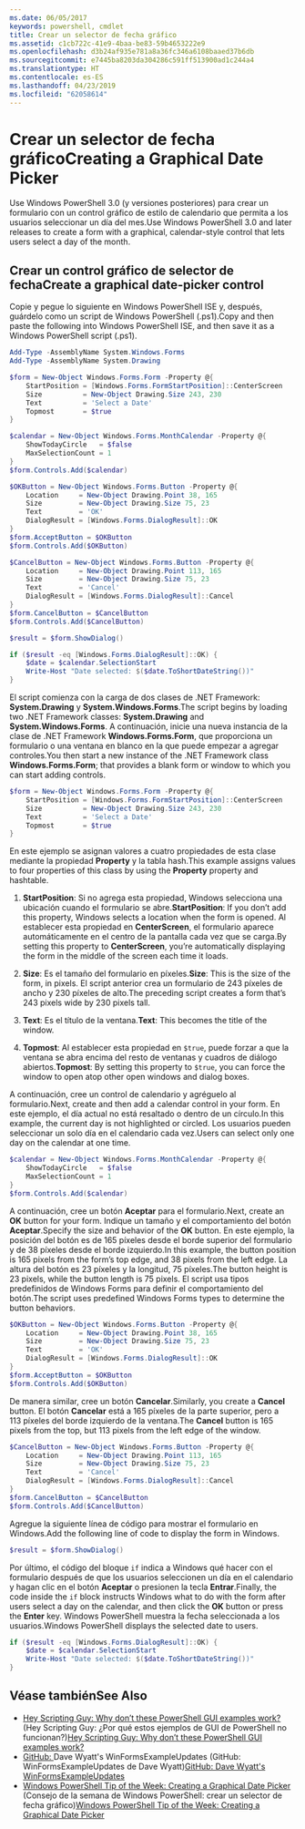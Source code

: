 ```yaml
---
ms.date: 06/05/2017
keywords: powershell, cmdlet
title: Crear un selector de fecha gráfico
ms.assetid: c1cb722c-41e9-4baa-be83-59b4653222e9
ms.openlocfilehash: d3b24af935e781a8a36fc346a6108baaed37b6db
ms.sourcegitcommit: e7445ba8203da304286c591ff513900ad1c244a4
ms.translationtype: HT
ms.contentlocale: es-ES
ms.lasthandoff: 04/23/2019
ms.locfileid: "62058614"
---
```

# <a name="creating-a-graphical-date-picker"></a><span data-ttu-id="a7c40-103">Crear un selector de fecha gráfico</span><span class="sxs-lookup"><span data-stu-id="a7c40-103">Creating a Graphical Date Picker</span></span>

<span data-ttu-id="a7c40-104">Use Windows PowerShell 3.0 (y versiones posteriores) para crear un formulario con un control gráfico de estilo de calendario que permita a los usuarios seleccionar un día del mes.</span><span class="sxs-lookup"><span data-stu-id="a7c40-104">Use Windows PowerShell 3.0 and later releases to create a form with a graphical, calendar-style control that lets users select a day of the month.</span></span>

## <a name="create-a-graphical-date-picker-control"></a><span data-ttu-id="a7c40-105">Crear un control gráfico de selector de fecha</span><span class="sxs-lookup"><span data-stu-id="a7c40-105">Create a graphical date-picker control</span></span>

<span data-ttu-id="a7c40-106">Copie y pegue lo siguiente en Windows PowerShell ISE y, después, guárdelo como un script de Windows PowerShell (.ps1).</span><span class="sxs-lookup"><span data-stu-id="a7c40-106">Copy and then paste the following into Windows PowerShell ISE, and then save it as a Windows PowerShell script (.ps1).</span></span>

```powershell
Add-Type -AssemblyName System.Windows.Forms
Add-Type -AssemblyName System.Drawing

$form = New-Object Windows.Forms.Form -Property @{
    StartPosition = [Windows.Forms.FormStartPosition]::CenterScreen
    Size          = New-Object Drawing.Size 243, 230
    Text          = 'Select a Date'
    Topmost       = $true
}

$calendar = New-Object Windows.Forms.MonthCalendar -Property @{
    ShowTodayCircle   = $false
    MaxSelectionCount = 1
}
$form.Controls.Add($calendar)

$OKButton = New-Object Windows.Forms.Button -Property @{
    Location     = New-Object Drawing.Point 38, 165
    Size         = New-Object Drawing.Size 75, 23
    Text         = 'OK'
    DialogResult = [Windows.Forms.DialogResult]::OK
}
$form.AcceptButton = $OKButton
$form.Controls.Add($OKButton)

$CancelButton = New-Object Windows.Forms.Button -Property @{
    Location     = New-Object Drawing.Point 113, 165
    Size         = New-Object Drawing.Size 75, 23
    Text         = 'Cancel'
    DialogResult = [Windows.Forms.DialogResult]::Cancel
}
$form.CancelButton = $CancelButton
$form.Controls.Add($CancelButton)

$result = $form.ShowDialog()

if ($result -eq [Windows.Forms.DialogResult]::OK) {
    $date = $calendar.SelectionStart
    Write-Host "Date selected: $($date.ToShortDateString())"
}
```

<span data-ttu-id="a7c40-107">El script comienza con la carga de dos clases de .NET Framework: **System.Drawing** y **System.Windows.Forms**.</span><span class="sxs-lookup"><span data-stu-id="a7c40-107">The script begins by loading two .NET Framework classes: **System.Drawing** and **System.Windows.Forms**.</span></span>
<span data-ttu-id="a7c40-108">A continuación, inicie una nueva instancia de la clase de .NET Framework **Windows.Forms.Form**, que proporciona un formulario o una ventana en blanco en la que puede empezar a agregar controles.</span><span class="sxs-lookup"><span data-stu-id="a7c40-108">You then start a new instance of the .NET Framework class **Windows.Forms.Form**; that provides a blank form or window to which you can start adding controls.</span></span>

```powershell
$form = New-Object Windows.Forms.Form -Property @{
    StartPosition = [Windows.Forms.FormStartPosition]::CenterScreen
    Size          = New-Object Drawing.Size 243, 230
    Text          = 'Select a Date'
    Topmost       = $true
}
```

<span data-ttu-id="a7c40-109">En este ejemplo se asignan valores a cuatro propiedades de esta clase mediante la propiedad **Property** y la tabla hash.</span><span class="sxs-lookup"><span data-stu-id="a7c40-109">This example assigns values to four properties of this class by using the **Property** property and hashtable.</span></span>

1. <span data-ttu-id="a7c40-110">**StartPosition**: Si no agrega esta propiedad, Windows selecciona una ubicación cuando el formulario se abre.</span><span class="sxs-lookup"><span data-stu-id="a7c40-110">**StartPosition**: If you don’t add this property, Windows selects a location when the form is opened.</span></span>
   <span data-ttu-id="a7c40-111">Al establecer esta propiedad en **CenterScreen**, el formulario aparece automáticamente en el centro de la pantalla cada vez que se carga.</span><span class="sxs-lookup"><span data-stu-id="a7c40-111">By setting this property to **CenterScreen**, you’re automatically displaying the form in the middle of the screen each time it loads.</span></span>

2. <span data-ttu-id="a7c40-112">**Size**: Es el tamaño del formulario en píxeles.</span><span class="sxs-lookup"><span data-stu-id="a7c40-112">**Size**: This is the size of the form, in pixels.</span></span>
   <span data-ttu-id="a7c40-113">El script anterior crea un formulario de 243 píxeles de ancho y 230 píxeles de alto.</span><span class="sxs-lookup"><span data-stu-id="a7c40-113">The preceding script creates a form that’s 243 pixels wide by 230 pixels tall.</span></span>

3. <span data-ttu-id="a7c40-114">**Text**: Es el título de la ventana.</span><span class="sxs-lookup"><span data-stu-id="a7c40-114">**Text**: This becomes the title of the window.</span></span>

4. <span data-ttu-id="a7c40-115">**Topmost**: Al establecer esta propiedad en `$true`, puede forzar a que la ventana se abra encima del resto de ventanas y cuadros de diálogo abiertos.</span><span class="sxs-lookup"><span data-stu-id="a7c40-115">**Topmost**: By setting this property to `$true`, you can force the window to open atop other open windows and dialog boxes.</span></span>

<span data-ttu-id="a7c40-116">A continuación, cree un control de calendario y agréguelo al formulario.</span><span class="sxs-lookup"><span data-stu-id="a7c40-116">Next, create and then add a calendar control in your form.</span></span>
<span data-ttu-id="a7c40-117">En este ejemplo, el día actual no está resaltado o dentro de un círculo.</span><span class="sxs-lookup"><span data-stu-id="a7c40-117">In this example, the current day is not highlighted or circled.</span></span>
<span data-ttu-id="a7c40-118">Los usuarios pueden seleccionar un solo día en el calendario cada vez.</span><span class="sxs-lookup"><span data-stu-id="a7c40-118">Users can select only one day on the calendar at one time.</span></span>

```powershell
$calendar = New-Object Windows.Forms.MonthCalendar -Property @{
    ShowTodayCircle   = $false
    MaxSelectionCount = 1
}
$form.Controls.Add($calendar)
```

<span data-ttu-id="a7c40-119">A continuación, cree un botón **Aceptar** para el formulario.</span><span class="sxs-lookup"><span data-stu-id="a7c40-119">Next, create an **OK** button for your form.</span></span>
<span data-ttu-id="a7c40-120">Indique un tamaño y el comportamiento del botón **Aceptar**.</span><span class="sxs-lookup"><span data-stu-id="a7c40-120">Specify the size and behavior of the **OK** button.</span></span>
<span data-ttu-id="a7c40-121">En este ejemplo, la posición del botón es de 165 píxeles desde el borde superior del formulario y de 38 píxeles desde el borde izquierdo.</span><span class="sxs-lookup"><span data-stu-id="a7c40-121">In this example, the button position is 165 pixels from the form’s top edge, and 38 pixels from the left edge.</span></span>
<span data-ttu-id="a7c40-122">La altura del botón es 23 píxeles y la longitud, 75 píxeles.</span><span class="sxs-lookup"><span data-stu-id="a7c40-122">The button height is 23 pixels, while the button length is 75 pixels.</span></span>
<span data-ttu-id="a7c40-123">El script usa tipos predefinidos de Windows Forms para definir el comportamiento del botón.</span><span class="sxs-lookup"><span data-stu-id="a7c40-123">The script uses predefined Windows Forms types to determine the button behaviors.</span></span>

```powershell
$OKButton = New-Object Windows.Forms.Button -Property @{
    Location     = New-Object Drawing.Point 38, 165
    Size         = New-Object Drawing.Size 75, 23
    Text         = 'OK'
    DialogResult = [Windows.Forms.DialogResult]::OK
}
$form.AcceptButton = $OKButton
$form.Controls.Add($OKButton)
```

<span data-ttu-id="a7c40-124">De manera similar, cree un botón **Cancelar**.</span><span class="sxs-lookup"><span data-stu-id="a7c40-124">Similarly, you create a **Cancel** button.</span></span>
<span data-ttu-id="a7c40-125">El botón **Cancelar** está a 165 píxeles de la parte superior, pero a 113 píxeles del borde izquierdo de la ventana.</span><span class="sxs-lookup"><span data-stu-id="a7c40-125">The **Cancel** button is 165 pixels from the top, but 113 pixels from the left edge of the window.</span></span>

```powershell
$CancelButton = New-Object Windows.Forms.Button -Property @{
    Location     = New-Object Drawing.Point 113, 165
    Size         = New-Object Drawing.Size 75, 23
    Text         = 'Cancel'
    DialogResult = [Windows.Forms.DialogResult]::Cancel
}
$form.CancelButton = $CancelButton
$form.Controls.Add($CancelButton)
```

<span data-ttu-id="a7c40-126">Agregue la siguiente línea de código para mostrar el formulario en Windows.</span><span class="sxs-lookup"><span data-stu-id="a7c40-126">Add the following line of code to display the form in Windows.</span></span>

```powershell
$result = $form.ShowDialog()
```

<span data-ttu-id="a7c40-127">Por último, el código del bloque `if` indica a Windows qué hacer con el formulario después de que los usuarios seleccionen un día en el calendario y hagan clic en el botón **Aceptar** o presionen la tecla **Entrar**.</span><span class="sxs-lookup"><span data-stu-id="a7c40-127">Finally, the code inside the `if` block instructs Windows what to do with the form after users select a day on the calendar, and then click the **OK** button or press the **Enter** key.</span></span>
<span data-ttu-id="a7c40-128">Windows PowerShell muestra la fecha seleccionada a los usuarios.</span><span class="sxs-lookup"><span data-stu-id="a7c40-128">Windows PowerShell displays the selected date to users.</span></span>

```powershell
if ($result -eq [Windows.Forms.DialogResult]::OK) {
    $date = $calendar.SelectionStart
    Write-Host "Date selected: $($date.ToShortDateString())"
}
```

## <a name="see-also"></a><span data-ttu-id="a7c40-129">Véase también</span><span class="sxs-lookup"><span data-stu-id="a7c40-129">See Also</span></span>

- <span data-ttu-id="a7c40-130">[Hey Scripting Guy:  Why don’t these PowerShell GUI examples work?](https://go.microsoft.com/fwlink/?LinkId=506644) (Hey Scripting Guy: ¿Por qué estos ejemplos de GUI de PowerShell no funcionan?)</span><span class="sxs-lookup"><span data-stu-id="a7c40-130">[Hey Scripting Guy:  Why don’t these PowerShell GUI examples work?](https://go.microsoft.com/fwlink/?LinkId=506644)</span></span>
- <span data-ttu-id="a7c40-131">[GitHub: ](https://github.com/dlwyatt/WinFormsExampleUpdates)Dave Wyatt's WinFormsExampleUpdates (GitHub: WinFormsExampleUpdates de Dave Wyatt)</span><span class="sxs-lookup"><span data-stu-id="a7c40-131">[GitHub: Dave Wyatt's WinFormsExampleUpdates](https://github.com/dlwyatt/WinFormsExampleUpdates)</span></span>
- <span data-ttu-id="a7c40-132">[Windows PowerShell Tip of the Week:  Creating a Graphical Date Picker](https://technet.microsoft.com/library/ff730942.aspx) (Consejo de la semana de Windows PowerShell: crear un selector de fecha gráfico)</span><span class="sxs-lookup"><span data-stu-id="a7c40-132">[Windows PowerShell Tip of the Week:  Creating a Graphical Date Picker](https://technet.microsoft.com/library/ff730942.aspx)</span></span>